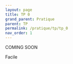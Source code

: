 ```yaml
---
layout: page
title: TP 0
grand_parent: Pratique
parent: TP
permalink: /pratique/tp/tp_0
nav_order: 1
---
```


<link rel="stylesheet" href="/css/placement-label.css">
<p class="label label-yellow">COMING SOON</p>
<p class="label label-green">Facile</p>